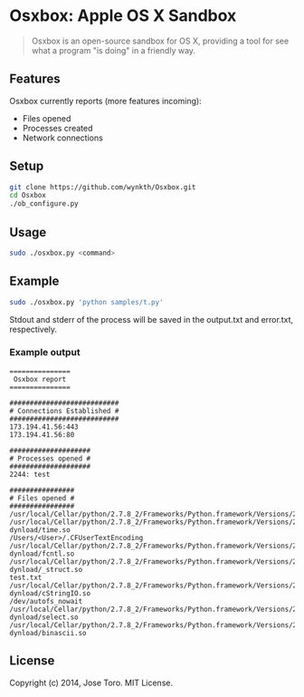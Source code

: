 # Osxbox: Apple OS X Sandbox

> Osxbox is an open-source sandbox for OS X, providing a tool for see what a program "is doing" in a friendly way.
> 

## Features
Osxbox currently reports (more features incoming):
  - Files opened
  - Processes created
  - Network connections

## Setup
```sh
git clone https://github.com/wynkth/Osxbox.git
cd Osxbox
./ob_configure.py
```
## Usage
```sh
sudo ./osxbox.py <command>
```

## Example
```sh
sudo ./osxbox.py 'python samples/t.py'
```
Stdout and stderr of the process will be saved in the output.txt and error.txt, respectively.
### Example output
```
===============
 Osxbox report
===============

###########################
# Connections Established #
###########################
173.194.41.56:443
173.194.41.56:80

####################
# Processes opened #
####################
2244: test

################
# Files opened #
################
/usr/local/Cellar/python/2.7.8_2/Frameworks/Python.framework/Versions/2.7/Python
/usr/local/Cellar/python/2.7.8_2/Frameworks/Python.framework/Versions/2.7/lib/python2.7/lib-dynload/time.so
/Users/<User>/.CFUserTextEncoding
/usr/local/Cellar/python/2.7.8_2/Frameworks/Python.framework/Versions/2.7/lib/python2.7/lib-dynload/fcntl.so
/usr/local/Cellar/python/2.7.8_2/Frameworks/Python.framework/Versions/2.7/lib/python2.7/lib-dynload/_struct.so
test.txt
/usr/local/Cellar/python/2.7.8_2/Frameworks/Python.framework/Versions/2.7/lib/python2.7/lib-dynload/cStringIO.so
/dev/autofs_nowait
/usr/local/Cellar/python/2.7.8_2/Frameworks/Python.framework/Versions/2.7/lib/python2.7/lib-dynload/select.so
/usr/local/Cellar/python/2.7.8_2/Frameworks/Python.framework/Versions/2.7/lib/python2.7/lib-dynload/binascii.so
```

## License
Copyright (c) 2014, Jose Toro. MIT License.

